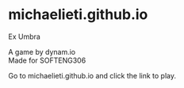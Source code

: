 # michaelieti.github.io
  
Ex Umbra  
  
A game by dynam.io  
Made for SOFTENG306  
  
Go to michaelieti.github.io and click the link to play.
